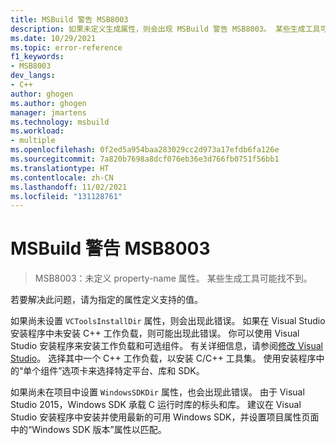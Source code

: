 ```yaml
---
title: MSBuild 警告 MSB8003
description: 如果未定义生成属性，则会出现 MSBuild 警告 MSB8003。 某些生成工具可能找不到。
ms.date: 10/29/2021
ms.topic: error-reference
f1_keywords:
- MSB8003
dev_langs:
- C++
author: ghogen
ms.author: ghogen
manager: jmartens
ms.technology: msbuild
ms.workload:
- multiple
ms.openlocfilehash: 0f2ed5a954baa283029cc2d973a17efdb6fa126e
ms.sourcegitcommit: 7a820b7698a8dcf076eb36e3d766fb0751f56bb1
ms.translationtype: HT
ms.contentlocale: zh-CN
ms.lasthandoff: 11/02/2021
ms.locfileid: "131128761"
---
```

# <a name="msbuild-warning-msb8003"></a>MSBuild 警告 MSB8003

> MSB8003：未定义 property-name 属性。 某些生成工具可能找不到。

若要解决此问题，请为指定的属性定义支持的值。

如果尚未设置 `VCToolsInstallDir` 属性，则会出现此错误。 如果在 Visual Studio 安装程序中未安装 C++ 工作负载，则可能出现此错误。 你可以使用 Visual Studio 安装程序来安装工作负载和可选组件。 有关详细信息，请参阅[修改 Visual Studio](../../install/modify-visual-studio.md)。 选择其中一个 C++ 工作负载，以安装 C/C++ 工具集。 使用安装程序中的“单个组件”选项卡来选择特定平台、库和 SDK。

如果尚未在项目中设置 `WindowsSDKDir` 属性，也会出现此错误。 由于 Visual Studio 2015，Windows SDK 承载 C 运行时库的标头和库。 建议在 Visual Studio 安装程序中安装并使用最新的可用 Windows SDK，并设置项目属性页面中的“Windows SDK 版本”属性以匹配。
